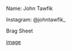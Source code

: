 Name: John Tawfik

Instagram: @johntawfik_

Brag Sheet

[image](https://raw.githubusercontent.com/John-Tawfik/Final-Website/master/_posts/Correct%20Github%20image(png).png)
